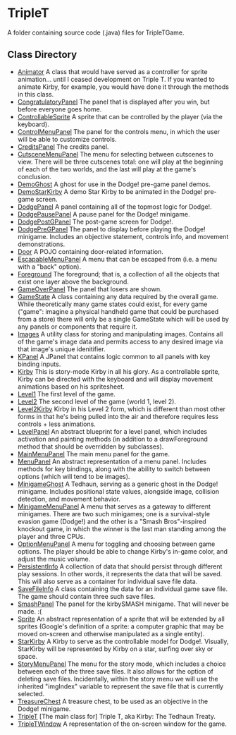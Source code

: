# TripleT
A folder containing source code (.java) files for TripleTGame.

## Class Directory
- [Animator](https://github.com/ohjay/TripleTGame/blob/master/TripleT/Animator.java)
  A class that would have served as a controller for sprite animation... until I ceased development on Triple T. If you wanted to animate Kirby, for example, you would have done it through the methods in this class.
- [CongratulatoryPanel](https://github.com/ohjay/TripleTGame/blob/master/TripleT/CongratulatoryPanel.java)
  The panel that is displayed after you win, but before everyone goes home.
- [ControllableSprite](https://github.com/ohjay/TripleTGame/blob/master/TripleT/ControllableSprite.java)
  A sprite that can be controlled by the player (via the keyboard).
- [ControlMenuPanel](https://github.com/ohjay/TripleTGame/blob/master/TripleT/ControlMenuPanel.java)
  The panel for the controls menu, in which the user will be able to customize controls.
- [CreditsPanel](https://github.com/ohjay/TripleTGame/blob/master/TripleT/CreditsPanel.java)
  The credits panel.
- [CutsceneMenuPanel](https://github.com/ohjay/TripleTGame/blob/master/TripleT/CutsceneMenuPanel.java)
  The menu for selecting between cutscenes to view. There will be three cutscenes total: one will play at the beginning of each of the two worlds, and the last will play at the game's conclusion.
- [DemoGhost](https://github.com/ohjay/TripleTGame/blob/master/TripleT/DemoGhost.java)
  A ghost for use in the Dodge! pre-game panel demos.
- [DemoStarKirby](https://github.com/ohjay/TripleTGame/blob/master/TripleT/DemoStarKirby.java)
  A demo Star Kirby to be animated in the Dodge! pre-game screen.
- [DodgePanel](https://github.com/ohjay/TripleTGame/blob/master/TripleT/DodgePanel.java)
  A panel containing all of the topmost logic for Dodge!.
- [DodgePausePanel](https://github.com/ohjay/TripleTGame/blob/master/TripleT/DodgePausePanel.java)
  A pause panel for the Dodge! minigame. 
- [DodgePostGPanel](https://github.com/ohjay/TripleTGame/blob/master/TripleT/DodgePostGPanel.java)
  The post-game screen for Dodge!.
- [DodgePreGPanel](https://github.com/ohjay/TripleTGame/blob/master/TripleT/DodgePreGPanel.java)
  The panel to display before playing the Dodge! minigame. Includes an objective statement, controls info, and movement demonstrations.
- [Door](https://github.com/ohjay/TripleTGame/blob/master/TripleT/Door.java)
  A POJO containing door-related information.
- [EscapableMenuPanel](https://github.com/ohjay/TripleTGame/blob/master/TripleT/EscapableMenuPanel.java)
  A menu that can be escaped from (i.e. a menu with a "back" option).
- [Foreground](https://github.com/ohjay/TripleTGame/blob/master/TripleT/Foreground.java)
  The foreground; that is, a collection of all the objects that exist one layer above the background.
- [GameOverPanel](https://github.com/ohjay/TripleTGame/blob/master/TripleT/GameOverPanel.java)
  The panel that losers are shown.
- [GameState](https://github.com/ohjay/TripleTGame/blob/master/TripleT/GameState.java)
  A class containing any data required by the overall game. While theoretically many game states could exist, for every game ("game": imagine a physical handheld game that could be purchased from a store) there will only be a single GameState which will be used by any panels or components that require it.
- [Images](https://github.com/ohjay/TripleTGame/blob/master/TripleT/Images.java)
  A utility class for storing and manipulating images. Contains all of the game's image data and permits access to any desired image via that image's unique idenitifier.
- [KPanel](https://github.com/ohjay/TripleTGame/blob/master/TripleT/KPanel.java)
  A JPanel that contains logic common to all panels with key binding inputs.
- [Kirby](https://github.com/ohjay/TripleTGame/blob/master/TripleT/Kirby.java)
  This is story-mode Kirby in all his glory. As a controllable sprite, Kirby can be directed with the keyboard and will display movement animations based on his spritesheet.
- [Level1](https://github.com/ohjay/TripleTGame/blob/master/TripleT/Level1.java)
  The first level of the game.
- [Level2](https://github.com/ohjay/TripleTGame/blob/master/TripleT/Level2.java)
  The second level of the game (world 1, level 2).
- [Level2Kirby](https://github.com/ohjay/TripleTGame/blob/master/TripleT/Level2Kirby.java)
  Kirby in his Level 2 form, which is different than most other forms in that he's being pulled into the air and therefore requires less controls + less animations.
- [LevelPanel](https://github.com/ohjay/TripleTGame/blob/master/TripleT/LevelPanel.java)
  An abstract blueprint for a level panel, which includes activation and painting methods (in addition to a drawForeground method that should be overridden by subclasses).
- [MainMenuPanel](https://github.com/ohjay/TripleTGame/blob/master/TripleT/MainMenuPanel.java)
  The main menu panel for the game.
- [MenuPanel](https://github.com/ohjay/TripleTGame/blob/master/TripleT/MenuPanel.java)
  An abstract representation of a menu panel. Includes methods for key bindings, along with the ability to switch between options (which will tend to be images).
- [MinigameGhost](https://github.com/ohjay/TripleTGame/blob/master/TripleT/MinigameGhost.java)
  A Tedhaun, serving as a generic ghost in the Dodge! minigame. Includes positional state values, alongside image, collision detection, and movement behavior.
- [MinigameMenuPanel](https://github.com/ohjay/TripleTGame/blob/master/TripleT/MinigameMenuPanel.java)
  A menu that serves as a gateway to different minigames. There are two such minigames; one is a survival-style evasion game (Dodge!) and the other is a "Smash Bros"-inspired knockout game, in which the winner is the last man standing among the player and three CPUs.
- [OptionMenuPanel](https://github.com/ohjay/TripleTGame/blob/master/TripleT/OptionMenuPanel.java)
  A menu for toggling and choosing between game options. The player should be able to change Kirby's in-game color, and adjust the music volume.
- [PersistentInfo](https://github.com/ohjay/TripleTGame/blob/master/TripleT/PersistentInfo.java)
  A collection of data that should persist through different play sessions. In other words, it represents the data that will be saved. This will also serve as a container for individual save file data.
- [SaveFileInfo](https://github.com/ohjay/TripleTGame/blob/master/TripleT/SaveFileInfo.java)
  A class containing the data for an individual game save file. The game should contain three such save files.
- [SmashPanel](https://github.com/ohjay/TripleTGame/blob/master/TripleT/SmashPanel.java)
  The panel for the kirbySMASH minigame. That will never be made. :(
- [Sprite](https://github.com/ohjay/TripleTGame/blob/master/TripleT/Sprite.java)
  An abstract representation of a sprite that will be extended by all sprites (Google's definition of a sprite: a computer graphic that may be moved on-screen and otherwise manipulated as a single entity).
- [StarKirby](https://github.com/ohjay/TripleTGame/blob/master/TripleT/StarKirby.java)
  A Kirby to serve as the controllable model for Dodge!. Visually, StarKirby will be represented by Kirby on a star, surfing over sky or space.
- [StoryMenuPanel](https://github.com/ohjay/TripleTGame/blob/master/TripleT/StoryMenuPanel.java)
  The menu for the story mode, which includes a choice between each of the three save files. It also allows for the option of deleting save files. Incidentally, within the story menu we will use the inherited "imgIndex" variable to represent the save file that is currently selected.
- [TreasureChest](https://github.com/ohjay/TripleTGame/blob/master/TripleT/TreasureChest.java)
  A treasure chest, to be used as an objective in the Dodge! minigame.
- [TripleT](https://github.com/ohjay/TripleTGame/blob/master/TripleT/TripleT.java)
  [The main class for] Triple T, aka Kirby: The Tedhaun Treaty.
- [TripleTWindow](https://github.com/ohjay/TripleTGame/blob/master/TripleT/TripleTWindow.java)
  A representation of the on-screen window for the game.
